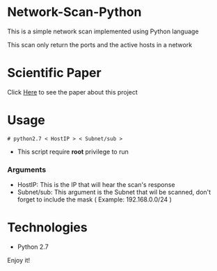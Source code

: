 # Network-Scan-Python
This is a simple network scan implemented using Python language

This scan only return the ports and the active hosts in a network

# Scientific Paper
Click [Here](ArtigoScannerRedePython.pdf) to see the paper about this project

# Usage
```# python2.7 < HostIP > < Subnet/sub >```
* This script require **root** privilege to run
### Arguments
* HostIP: This is the IP that will hear the scan's response
* Subnet/sub: This argument is the Subnet that wil be scanned, don't forget to include the mask ( Example: 192.168.0.0/24 )

# Technologies
* Python 2.7

Enjoy it!
